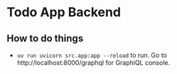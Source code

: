 # Todo App Backend

## How to do things

* `uv run uvicorn src.app:app --reload` to run. Go to http://localhost:8000/graphql for GraphiQL console.
